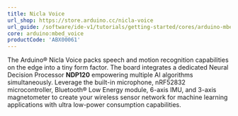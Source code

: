 ```yaml
---
title: Nicla Voice
url_shop: https://store.arduino.cc/nicla-voice
url_guide: /software/ide-v1/tutorials/getting-started/cores/arduino-mbed_nicla
core: arduino:mbed_voice
productCode: 'ABX00061'
---
```


The Arduino® Nicla Voice packs speech and motion recognition capabilities on the edge into a tiny form factor. The board integrates a dedicated Neural Decision Processor **NDP120** empowering multiple AI algorithms simultaneously. Leverage the built-in microphone, nRF52832 microcontroller, Bluetooth® Low Energy module, 6-axis IMU, and 3-axis magnetometer to create your wireless sensor network for machine learning applications with ultra low-power consumption capabilities.
